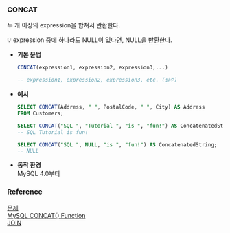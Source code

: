 ### CONCAT
두 개 이상의 expression을 합쳐서 반환한다.<br>
<aside>
💡 expression 중에 하나라도 NULL이 있다면, NULL을 반환한다.

</aside>

- **기본 문법**<br>
    ```sql
    CONCAT(expression1, expression2, expression3,...)
    
    -- expression1, expression2, expression3, etc. (필수)
    ```    
- **예시**<br>
    ```sql
    SELECT CONCAT(Address, " ", PostalCode, " ", City) AS Address
    FROM Customers;
    
    SELECT CONCAT("SQL ", "Tutorial ", "is ", "fun!") AS ConcatenatedString;
    -- SQL Tutorial is fun!
    
    SELECT CONCAT("SQL ", NULL, "is ", "fun!") AS ConcatenatedString;
    -- NULL
    ```
- **동작 환경**<br>
    MySQL 4.0부터

### Reference
[문제](https://school.programmers.co.kr/learn/courses/30/lessons/164671)<br>
[MySQL CONCAT() Function](https://www.w3schools.com/sql/func_mysql_concat.asp)<br>
[JOIN](https://github.com/gitubanana/SQL_study/tree/main/group_by/%EC%84%B1%EB%B6%84%EC%9C%BC%EB%A1%9C_%EA%B5%AC%EB%B6%84%EC%9C%BC%EB%A1%9C_%EC%95%84%EC%9D%B4%EC%8A%A4%ED%81%AC%EB%A6%BC_%EC%B4%9D%EC%A3%BC%EB%AC%B8%EB%9F%89#join)<br>
